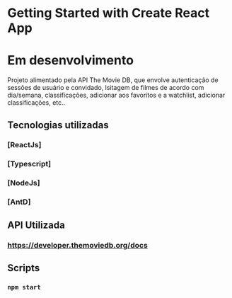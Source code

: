 # Getting Started with Create React App
# Em desenvolvimento #

Projeto alimentado pela API The Movie DB, que envolve autenticação de sessões de usuário e convidado, lsitagem de filmes de acordo com dia/semana, classificações, adicionar aos favoritos e a watchlist, adicionar classificações, etc..


## Tecnologias utilizadas
### [ReactJs]
### [Typescript]
### [NodeJs]
### [AntD]

## API Utilizada
### https://developer.themoviedb.org/docs

## Scripts

### `npm start`

